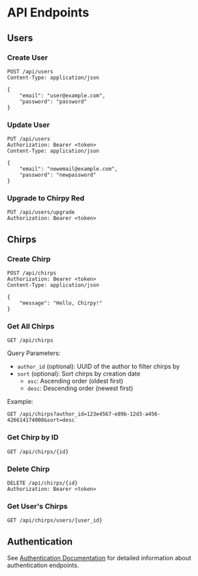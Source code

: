 # API Endpoints

## Users

### Create User

```http
POST /api/users
Content-Type: application/json

{
    "email": "user@example.com",
    "password": "password"
}
```

### Update User

```http
PUT /api/users
Authorization: Bearer <token>
Content-Type: application/json

{
    "email": "newemail@example.com",
    "password": "newpassword"
}
```

### Upgrade to Chirpy Red

```http
PUT /api/users/upgrade
Authorization: Bearer <token>
```

## Chirps

### Create Chirp

```http
POST /api/chirps
Authorization: Bearer <token>
Content-Type: application/json

{
    "message": "Hello, Chirpy!"
}
```

### Get All Chirps

```http
GET /api/chirps
```

Query Parameters:

- `author_id` (optional): UUID of the author to filter chirps by
- `sort` (optional): Sort chirps by creation date
  - `asc`: Ascending order (oldest first)
  - `desc`: Descending order (newest first)

Example:

```http
GET /api/chirps?author_id=123e4567-e89b-12d3-a456-426614174000&sort=desc
```

### Get Chirp by ID

```http
GET /api/chirps/{id}
```

### Delete Chirp

```http
DELETE /api/chirps/{id}
Authorization: Bearer <token>
```

### Get User's Chirps

```http
GET /api/chirps/users/{user_id}
```

## Authentication

See [Authentication Documentation](./authentication.md) for detailed information about authentication endpoints.
